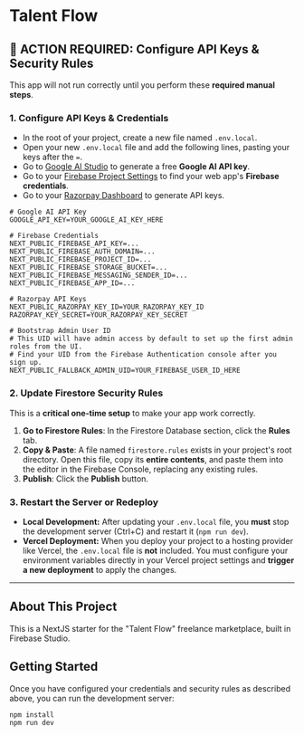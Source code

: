 # Talent Flow

## 🔴 ACTION REQUIRED: Configure API Keys & Security Rules

This app will not run correctly until you perform these **required manual steps**.

### 1. Configure API Keys & Credentials

- In the root of your project, create a new file named `.env.local`.
- Open your new `.env.local` file and add the following lines, pasting your keys after the `=`.
- Go to [Google AI Studio](https://aistudio.google.com/app/apikey) to generate a free **Google AI API key**.
- Go to your [Firebase Project Settings](https://console.firebase.google.com/) to find your web app's **Firebase credentials**.
- Go to your [Razorpay Dashboard](https://dashboard.razorpay.com/app/keys) to generate API keys.

```
# Google AI API Key
GOOGLE_API_KEY=YOUR_GOOGLE_AI_KEY_HERE

# Firebase Credentials
NEXT_PUBLIC_FIREBASE_API_KEY=...
NEXT_PUBLIC_FIREBASE_AUTH_DOMAIN=...
NEXT_PUBLIC_FIREBASE_PROJECT_ID=...
NEXT_PUBLIC_FIREBASE_STORAGE_BUCKET=...
NEXT_PUBLIC_FIREBASE_MESSAGING_SENDER_ID=...
NEXT_PUBLIC_FIREBASE_APP_ID=...

# Razorpay API Keys
NEXT_PUBLIC_RAZORPAY_KEY_ID=YOUR_RAZORPAY_KEY_ID
RAZORPAY_KEY_SECRET=YOUR_RAZORPAY_KEY_SECRET

# Bootstrap Admin User ID
# This UID will have admin access by default to set up the first admin roles from the UI.
# Find your UID from the Firebase Authentication console after you sign up.
NEXT_PUBLIC_FALLBACK_ADMIN_UID=YOUR_FIREBASE_USER_ID_HERE
```

### 2. Update Firestore Security Rules

This is a **critical one-time setup** to make your app work correctly.

1.  **Go to Firestore Rules**: In the Firestore Database section, click the **Rules** tab.
2.  **Copy & Paste**: A file named `firestore.rules` exists in your project's root directory. Open this file, copy its **entire contents**, and paste them into the editor in the Firebase Console, replacing any existing rules.
3.  **Publish**: Click the **Publish** button.

### 3. Restart the Server or Redeploy

-   **Local Development:** After updating your `.env.local` file, you **must** stop the development server (Ctrl+C) and restart it (`npm run dev`).
-   **Vercel Deployment:** When you deploy your project to a hosting provider like Vercel, the `.env.local` file is **not** included. You must configure your environment variables directly in your Vercel project settings and **trigger a new deployment** to apply the changes.

---

## About This Project

This is a NextJS starter for the "Talent Flow" freelance marketplace, built in Firebase Studio.

## Getting Started

Once you have configured your credentials and security rules as described above, you can run the development server:

```bash
npm install
npm run dev
```
